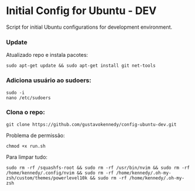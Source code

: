 # Initial Config for Ubuntu - DEV
Script for initial Ubuntu configurations for development environment.

### Update

Atualizado repo e instala pacotes:

```
sudo apt-get update && sudo apt-get install git net-tools
```

### Adiciona usuário ao sudoers:
 
```
sudo -i
nano /etc/sudoers
```

### Clona o repo:
 
```
git clone https://github.com/gustavokennedy/config-ubuntu-dev.git
```


Problema de permissão:

```
chmod +x run.sh
```

Para limpar tudo:

```
sudo rm -rf /squashfs-root && sudo rm -rf /usr/bin/nvim && sudo rm -rf /home/kennedy/.config/nvim && sudo rm -rf /home/kennedy/.oh-my-zsh/custom/themes/powerlevel10k && sudo rm -rf /home/kennedy/.oh-my-zsh
```
